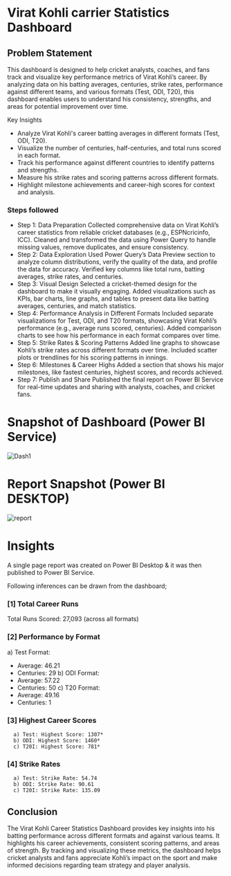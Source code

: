 # Virat Kohli carrier Statistics Dashboard

## Problem Statement

This dashboard is designed to help cricket analysts, coaches, and fans track and visualize key performance metrics of Virat Kohli’s career. By analyzing data on his batting averages, centuries, strike rates, performance against different teams, and various formats (Test, ODI, T20), this dashboard enables users to understand his consistency, strengths, and areas for potential improvement over time.

Key Insights
- Analyze Virat Kohli's career batting averages in different formats (Test, ODI, T20).
- Visualize the number of centuries, half-centuries, and total runs scored in each format.
- Track his performance against different countries to identify patterns and strengths.
- Measure his strike rates and scoring patterns across different formats.
- Highlight milestone achievements and career-high scores for context and analysis.


### Steps followed 

- Step 1: Data Preparation
Collected comprehensive data on Virat Kohli’s career statistics from reliable cricket databases (e.g., ESPNcricinfo, ICC).
Cleaned and transformed the data using Power Query to handle missing values, remove duplicates, and ensure consistency.
- Step 2: Data Exploration
Used Power Query’s Data Preview section to analyze column distributions, verify the quality of the data, and profile the data for accuracy.
Verified key columns like total runs, batting averages, strike rates, and centuries.
- Step 3: Visual Design
Selected a cricket-themed design for the dashboard to make it visually engaging.
Added visualizations such as KPIs, bar charts, line graphs, and tables to present data like batting averages, centuries, and match statistics.
- Step 4: Performance Analysis in Different Formats
Included separate visualizations for Test, ODI, and T20 formats, showcasing Virat Kohli’s performance (e.g., average runs scored, centuries).
Added comparison charts to see how his performance in each format compares over time.
- Step 5: Strike Rates & Scoring Patterns
Added line graphs to showcase Kohli’s strike rates across different formats over time.
Included scatter plots or trendlines for his scoring patterns in innings.
- Step 6: Milestones & Career Highs
Added a section that shows his major milestones, like fastest centuries, highest scores, and records achieved.
- Step 7: Publish and Share
Published the final report on Power BI Service for real-time updates and sharing with analysts, coaches, and cricket fans.


# Snapshot of Dashboard (Power BI Service)

![Dash1](https://github.com/user-attachments/assets/cce89196-9c78-4ab1-bc30-0dc302403842)

 
 # Report Snapshot (Power BI DESKTOP)

 
![report](https://github.com/user-attachments/assets/d2a78e8b-3166-4ea6-bff7-8616c6198ee4)

# Insights

A single page report was created on Power BI Desktop & it was then published to Power BI Service.

Following inferences can be drawn from the dashboard;

### [1] Total Career Runs

Total Runs Scored: 27,093 (across all formats)
           
### [2] Performance by Format

a) Test Format:
   - Average: 46.21
   - Centuries: 29
b) ODI Format:
   - Average: 57.22
   - Centuries: 50
c) T20 Format: 
   - Average: 49.16
   - Centuries: 1
  
  ### [3] Highest Career Scores 
  
      a) Test: Highest Score: 1307*
      b) ODI: Highest Score: 1460*
      c) T20I: Highest Score: 781*

  ### [4] Strike Rates 
  
      a) Test: Strike Rate: 54.74
      b) ODI: Strike Rate: 90.61
      c) T20I: Strike Rate: 135.09    


## Conclusion

The Virat Kohli Career Statistics Dashboard provides key insights into his batting performance across different formats and against various teams. It highlights his career achievements, consistent scoring patterns, and areas of strength. By tracking and visualizing these metrics, the dashboard helps cricket analysts and fans appreciate Kohli’s impact on the sport and make informed decisions regarding team strategy and player analysis.
